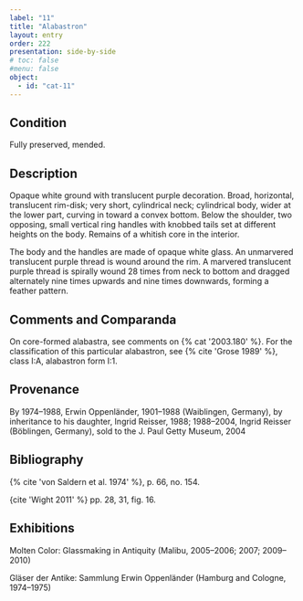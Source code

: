 ```yaml
---
label: "11"
title: "Alabastron"
layout: entry
order: 222
presentation: side-by-side
# toc: false
#menu: false 
object:
  - id: "cat-11"
---
```


## Condition

Fully preserved, mended.

## Description

Opaque white ground with translucent purple decoration. Broad, horizontal, translucent rim-disk; very short, cylindrical neck; cylindrical body, wider at the lower part, curving in toward a convex bottom. Below the shoulder, two opposing, small vertical ring handles with knobbed tails set at different heights on the body. Remains of a whitish core in the interior.

The body and the handles are made of opaque white glass. An unmarvered translucent purple thread is wound around the rim. A marvered translucent purple thread is spirally wound 28 times from neck to bottom and dragged alternately nine times upwards and nine times downwards, forming a feather pattern.

## Comments and Comparanda

On core-formed alabastra, see comments on {% cat '2003.180' %}. For the classification of this particular alabastron, see {% cite 'Grose 1989' %}, class I:A, alabastron form I:1.

## Provenance

By 1974–1988, Erwin Oppenländer, 1901–1988 (Waiblingen, Germany), by inheritance to his daughter, Ingrid Reisser, 1988; 1988–2004, Ingrid Reisser (Böblingen, Germany), sold to the J. Paul Getty Museum, 2004

## Bibliography

{% cite 'von Saldern et al. 1974' %}, p. 66, no. 154.

{cite 'Wight 2011' %} pp. 28, 31, fig. 16.

## Exhibitions

Molten Color: Glassmaking in Antiquity (Malibu, 2005–2006; 2007; 2009–2010)

Gläser der Antike: Sammlung Erwin Oppenländer (Hamburg and Cologne, 1974–1975)